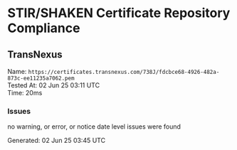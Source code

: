 # STIR/SHAKEN Certificate Repository Compliance

## TransNexus

Name: `https://certificates.transnexus.com/738J/fdcbce68-4926-482a-873c-ee11235a7062.pem`\
Tested At: 02 Jun 25 03:11 UTC\
Time: 20ms

### Issues

no warning, or error, or notice date level issues were found

Generated: 02 Jun 25 03:45 UTC